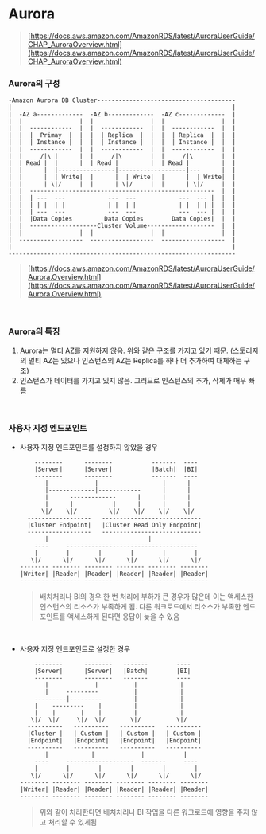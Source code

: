 Aurora
===
>[https://docs.aws.amazon.com/AmazonRDS/latest/AuroraUserGuide/CHAP_AuroraOverview.html](https://docs.aws.amazon.com/AmazonRDS/latest/AuroraUserGuide/CHAP_AuroraOverview.html)

### Aurora의 구성
```
-Amazon Aurora DB Cluster---------------------------------------
|                                                              |
|  -AZ a-------------  -AZ b-------------  -AZ c-------------  |
|  |                |  |                |  |                |  |
|  |  ------------  |  |  ------------  |  |  ------------  |  |
|  |  |  Primay  |  |  |  | Replica  |  |  |  | Replica  |  |  |
|  |  | Instance |  |  |  | Instance |  |  |  | Instance |  |  |
|  |  ------------  |  |  ------------  |  |  ------------  |  |
|  |     /|\ |      |  |     /|\        |  |     /|\        |  |
|  | Read |  |      |  | Read |         |  | Read |         |  |
|  |      |  |----------------|-------------------|---      |  |
|  |      |  | Write|  |      |  | Write|  |      |  | Write|  |
|  |      | \|/     |  |      | \|/     |  |      | \|/     |  |
|  |  ----------------------------------------------------  |  |
|  |  | ---  ---            ---  ---            ---  --- |  |  |
|  |  | | |  | |            | |  | |            | |  | | |  |  |
|  |  | ---  ---            ---  ---            ---  --- |  |  |
|  |  |Data Copies         Data Copies        Data Copies|  |  |
|  |  -------------------Cluster Volume-------------------  |  |
|  |                |  |                |  |                |  |
|  ------------------  ------------------  ------------------  |
|                                                              |
----------------------------------------------------------------
```
>[https://docs.aws.amazon.com/AmazonRDS/latest/AuroraUserGuide/Aurora.Overview.html](https://docs.aws.amazon.com/AmazonRDS/latest/AuroraUserGuide/Aurora.Overview.html)

<br>

### Aurora의 특징
1. Aurora는 멀티 AZ를 지원하지 않음. 위와 같은 구조를 가지고 있기 때문. (스토리지의 멀티 AZ는 있으나 인스턴스의 AZ는 Replica를 하나 더 추가하여 대체하는 구조)
1. 인스턴스가 데이터를 가지고 있지 않음. 그러므로 인스턴스의 추가, 삭제가 매우 빠름

<br>

### 사용자 지정 엔드포인트
* 사용자 지정 엔드포인트를 설정하지 않았을 경우
    ```
        --------      --------           -------  ----
        |Server|      |Server|           |Batch|  |BI|
        --------      --------           -------  ----
           |             |                  |      |
           |-------------|------------      |      |
           |      -------------      |      |      |
           |      |           |      |      |      |
          \|/    \|/         \|/    \|/    \|/    \|/
      ------------------   ----------------------------
      |Cluster Endpoint|   |Cluster Read Only Endpoint|
      ------------------   ----------------------------
           |                            |
        ----     -------------------------------------
        |        |        |        |        |        |
       \|/      \|/      \|/      \|/      \|/      \|/
    -------- -------- -------- -------- -------- --------
    |Writer| |Reader| |Reader| |Reader| |Reader| |Reader|
    -------- -------- -------- -------- -------- --------
    ```
    >배치처리나 BI의 경우 한 번 처리에 부하가 큰 경우가 많은데 이는 액세스한 인스턴스의 리소스가 부족하게 됨. 다른 워크로드에서 리소스가 부족한 엔드포인트를 액세스하게 된다면 응답이 늦을 수 있음

<br>

* 사용자 지정 엔드포인트로 설정한 경우
    ```
        --------      --------   -------        ----
        |Server|      |Server|   |Batch|        |BI|
        --------      --------   -------        ----
           |             |          |            |
           |     ---------          |            |
        ---------|---------         |            |
        |    ---------    |         |            |
        |    |       |    |         |            |
       \|/  \|/     \|/  \|/       \|/          \|/
      ----------   ----------   ----------   ----------
      |Cluster |   | Custom |   | Custom |   | Custom |
      |Endpoint|   |Endpoint|   |Endpoint|   |Endpoint|
      ----------   ----------   ----------   ----------
           |            |             |           |
        ----     -------------------  -------     ----
        |        |        |        |        |        |
       \|/      \|/      \|/      \|/      \|/      \|/
    -------- -------- -------- -------- -------- --------
    |Writer| |Reader| |Reader| |Reader| |Reader| |Reader|
    -------- -------- -------- -------- -------- --------
    ```
    >위와 같이 처리한다면 배치처리나 BI 작업을 다른 워크로드에 영향을 주지 않고 처리할 수 있게됨

<br>
